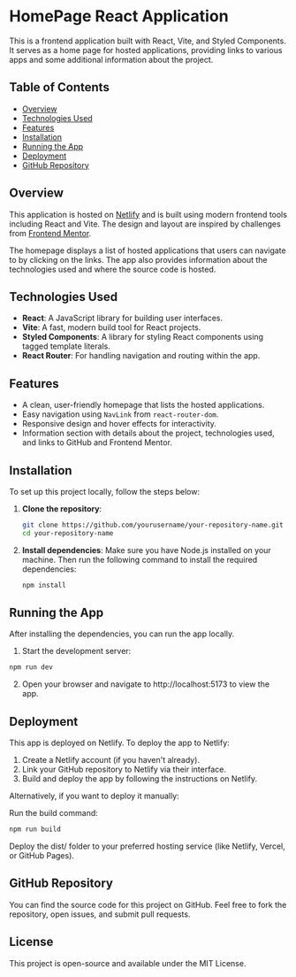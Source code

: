 # HomePage React Application

This is a frontend application built with React, Vite, and Styled Components. It serves as a home page for hosted applications, providing links to various apps and some additional information about the project.

## Table of Contents
- [Overview](#overview)
- [Technologies Used](#technologies-used)
- [Features](#features)
- [Installation](#installation)
- [Running the App](#running-the-app)
- [Deployment](#deployment)
- [GitHub Repository](#github-repository)

## Overview
This application is hosted on [Netlify](https://www.netlify.com/) and is built using modern frontend tools including React and Vite. The design and layout are inspired by challenges from [Frontend Mentor](https://www.frontendmentor.io/challenges).

The homepage displays a list of hosted applications that users can navigate to by clicking on the links. The app also provides information about the technologies used and where the source code is hosted.

## Technologies Used
- **React**: A JavaScript library for building user interfaces.
- **Vite**: A fast, modern build tool for React projects.
- **Styled Components**: A library for styling React components using tagged template literals.
- **React Router**: For handling navigation and routing within the app.

## Features
- A clean, user-friendly homepage that lists the hosted applications.
- Easy navigation using `NavLink` from `react-router-dom`.
- Responsive design and hover effects for interactivity.
- Information section with details about the project, technologies used, and links to GitHub and Frontend Mentor.

## Installation

To set up this project locally, follow the steps below:

1. **Clone the repository**:
   ```bash
   git clone https://github.com/yourusername/your-repository-name.git
   cd your-repository-name
   ```
2. **Install dependencies**:
   Make sure you have Node.js installed on your machine. Then run the following command to install the required dependencies:
   ```bash
   npm install
   ```

## Running the App

After installing the dependencies, you can run the app locally.

1. Start the development server:

```bash
npm run dev
```

2. Open your browser and navigate to http://localhost:5173 to view the app.

## Deployment
This app is deployed on Netlify. To deploy the app to Netlify:

1. Create a Netlify account (if you haven't already).
2. Link your GitHub repository to Netlify via their interface.
3. Build and deploy the app by following the instructions on Netlify.

Alternatively, if you want to deploy it manually:

Run the build command:
```bash
npm run build
```

Deploy the dist/ folder to your preferred hosting service (like Netlify, Vercel, or GitHub Pages).

## GitHub Repository

You can find the source code for this project on GitHub.
Feel free to fork the repository, open issues, and submit pull requests.

## License

This project is open-source and available under the MIT License.